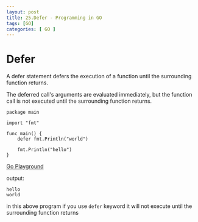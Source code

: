 ```yaml
---
layout: post
title: 25.Defer - Programming in GO
tags: [GO]
categories: [ GO ]
---
```


# Defer 

A defer statement defers the execution of a function until the surrounding function returns.

The deferred call's arguments are evaluated immediately, but the function call is not executed until the surrounding function returns.


```
package main

import "fmt"

func main() {
	defer fmt.Println("world")

	fmt.Println("hello")
}
```
[Go Playground](https://play.golang.org/p/GBzCn3hH39K)

output:

```
hello 
world 

```

in this above program if you use ``` defer ``` keyword it will not execute until the surrounding function returns 


